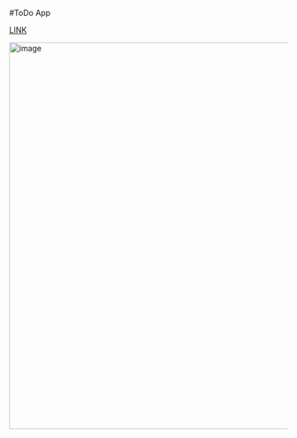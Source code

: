#ToDo App

[LINK](https://nikakarelets.github.io/react-todo-app/)

<img width="698" alt="image" src="https://user-images.githubusercontent.com/50663450/172049035-f95b9a61-ddd6-4dbb-8136-815b3267b6e3.png">

